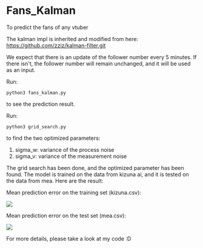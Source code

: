 # Fans_Kalman
To predict the fans of any vtuber

The kalman impl is inherited and modified from here: https://github.com/zziz/kalman-filter.git

We expect that there is an update of the follower number every 5 minutes. If there isn't, the follower number will remain unchanged, and it will be used as an input. 

Run:

```
python3 fans_kalman.py
```
to see the prediction result.

Run: 

```
python3 grid_search.py
```
to find the two optimized parameters: 
  1. sigma_w: variance of the process noise
  2. sigma_v: variance of the measurement noise

The grid search has been done, and the optimized parameter has been found. The model is trained on the data from kizuna ai, 
and it is tested on the data from mea. Here are the result:

Mean prediction error on the training set (kizuna.csv):

<p>
    <img src="model_picture/kizuna.png"/>
</p>

Mean prediction error on the test set (mea.csv):

<p>
    <img src="model_picture/mea.png"/>
</p>

For more details, please take a look at my code :D

